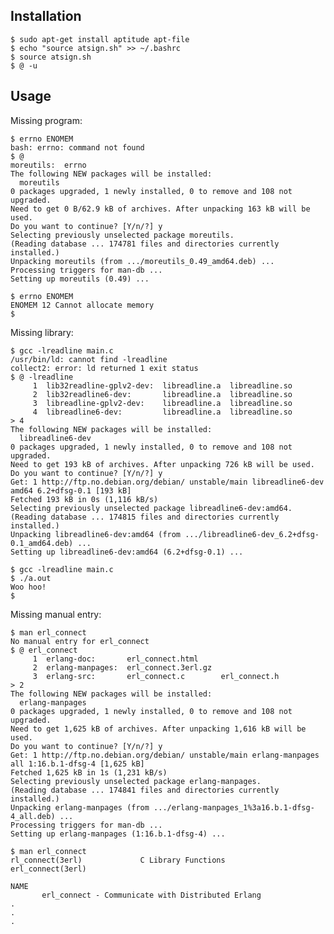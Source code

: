 Installation
------------

    $ sudo apt-get install aptitude apt-file
    $ echo "source atsign.sh" >> ~/.bashrc
    $ source atsign.sh
    $ @ -u

Usage
-----

Missing program:

    $ errno ENOMEM
    bash: errno: command not found
    $ @
    moreutils:  errno
    The following NEW packages will be installed:
      moreutils 
    0 packages upgraded, 1 newly installed, 0 to remove and 108 not upgraded.
    Need to get 0 B/62.9 kB of archives. After unpacking 163 kB will be used.
    Do you want to continue? [Y/n/?] y
    Selecting previously unselected package moreutils.
    (Reading database ... 174781 files and directories currently installed.)
    Unpacking moreutils (from .../moreutils_0.49_amd64.deb) ...
    Processing triggers for man-db ...
    Setting up moreutils (0.49) ...
                                             
    $ errno ENOMEM
    ENOMEM 12 Cannot allocate memory
    $

Missing library:

    $ gcc -lreadline main.c
    /usr/bin/ld: cannot find -lreadline
    collect2: error: ld returned 1 exit status
    $ @ -lreadline
         1  lib32readline-gplv2-dev:  libreadline.a  libreadline.so
         2  lib32readline6-dev:       libreadline.a  libreadline.so
         3  libreadline-gplv2-dev:    libreadline.a  libreadline.so
         4  libreadline6-dev:         libreadline.a  libreadline.so
    > 4
    The following NEW packages will be installed:
      libreadline6-dev 
    0 packages upgraded, 1 newly installed, 0 to remove and 108 not upgraded.
    Need to get 193 kB of archives. After unpacking 726 kB will be used.
    Do you want to continue? [Y/n/?] y
    Get: 1 http://ftp.no.debian.org/debian/ unstable/main libreadline6-dev amd64 6.2+dfsg-0.1 [193 kB]
    Fetched 193 kB in 0s (1,116 kB/s)        
    Selecting previously unselected package libreadline6-dev:amd64.
    (Reading database ... 174815 files and directories currently installed.)
    Unpacking libreadline6-dev:amd64 (from .../libreadline6-dev_6.2+dfsg-0.1_amd64.deb) ...
    Setting up libreadline6-dev:amd64 (6.2+dfsg-0.1) ...
                                             
    $ gcc -lreadline main.c
    $ ./a.out 
    Woo hoo!
    $

Missing manual entry:

    $ man erl_connect
    No manual entry for erl_connect
    $ @ erl_connect
         1  erlang-doc:       erl_connect.html
         2  erlang-manpages:  erl_connect.3erl.gz
         3  erlang-src:       erl_connect.c        erl_connect.h
    > 2
    The following NEW packages will be installed:
      erlang-manpages 
    0 packages upgraded, 1 newly installed, 0 to remove and 108 not upgraded.
    Need to get 1,625 kB of archives. After unpacking 1,616 kB will be used.
    Do you want to continue? [Y/n/?] y
    Get: 1 http://ftp.no.debian.org/debian/ unstable/main erlang-manpages all 1:16.b.1-dfsg-4 [1,625 kB]
    Fetched 1,625 kB in 1s (1,231 kB/s)          
    Selecting previously unselected package erlang-manpages.
    (Reading database ... 174841 files and directories currently installed.)
    Unpacking erlang-manpages (from .../erlang-manpages_1%3a16.b.1-dfsg-4_all.deb) ...
    Processing triggers for man-db ...
    Setting up erlang-manpages (1:16.b.1-dfsg-4) ...
                                             
    $ man erl_connect
    rl_connect(3erl)             C Library Functions            erl_connect(3erl)

    NAME
           erl_connect - Communicate with Distributed Erlang
    .
    .
    .
